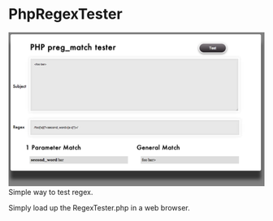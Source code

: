PhpRegexTester
==============
![screen shot](Sample.png)
Simple way to test regex.

Simply load up the RegexTester.php in a web browser.

